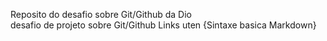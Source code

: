 Reposito do desafio sobre Git/Github da Dio      
desafio de projeto sobre Git/Github
Links uten 
{Sintaxe basica Markdown}
